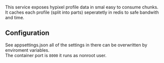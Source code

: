 This service exposes hypixel profile data in smal easy to consume chunks.  
It caches each profile (split into parts) seperatetly in redis to safe bandwith and time.



## Configuration
See appsettings.json all of the settings in there can be overwritten by enviroment variables.  
The container port is `8000` it runs as nonroot user.


